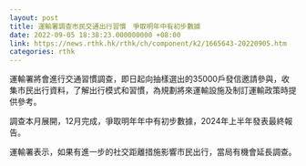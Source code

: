 ```yaml
---
layout: post
title: 運輸署調查市民交通出行習慣　爭取明年中有初步數據
date: 2022-09-05 18:38:23.000000000 +08:00
link: https://news.rthk.hk/rthk/ch/component/k2/1665643-20220905.htm
categories: rthk
---
```


運輸署將會進行交通習慣調查，即日起向抽樣選出的35000戶發信邀請參與，收集市民出行資料，了解出行模式和習慣，為規劃將來運輸設施及制訂運輸政策時提供參考。

調查本月展開，12月完成，爭取明年年中有初步數據，2024年上半年發表最終報告。

運輸署表示，如果有進一步的社交距離措施影響巿民出行，當局有機會延長調查。
